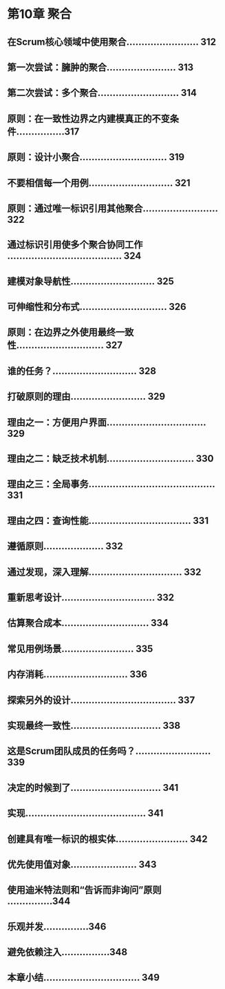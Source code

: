 # 第10章 聚合

## 在Scrum核心领域中使用聚合........................ 312
## 第一次尝试：臃肿的聚合....................... 313
## 第二次尝试：多个聚合........................... 314
## 原则：在一致性边界之内建模真正的不变条件................317
## 原则：设计小聚合............................. 319
## 不要相信每一个用例............................ 321
## 原则：通过唯一标识引用其他聚合......................... 322
## 通过标识引用使多个聚合协同工作 ...................................... 324
## 建模对象导航性............................ 325
## 可伸缩性和分布式............................. 326
## 原则：在边界之外使用最终一致性............................. 327
## 谁的任务？............................ 328
## 打破原则的理由......................... 329
## 理由之一：方便用户界面................................. 329
## 理由之二：缺乏技术机制............................. 330
## 理由之三：全局事务.......................................... 331
## 理由之四：查询性能.................................. 331
## 遵循原则.................... 332
## 通过发现，深入理解............................... 332
## 重新思考设计............................... 332
## 估算聚合成本............................. 334
## 常见用例场景........................ 335
## 内存消耗............................ 336
## 探索另外的设计................................... 337
## 实现最终一致性.............................. 338
## 这是Scrum团队成员的任务吗？......................... 339
## 决定的时候到了.............................. 341
## 实现........................................ 341
## 创建具有唯一标识的根实体........................ 342
## 优先使用值对象...................... 343
## 使用迪米特法则和“告诉而非询问”原则 ...............344
## 乐观并发...............346
## 避免依赖注入................348
## 本章小结................................ 349
